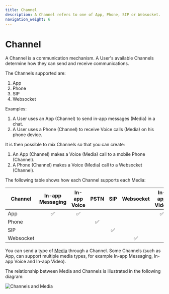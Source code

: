 ```yaml
---
title: Channel
description: A Channel refers to one of App, Phone, SIP or Websocket.
navigation_weight: 6
---
```


# Channel

A Channel is a communication mechanism. A User's available Channels determine how they can send and receive communications.

The Channels supported are:

1. App
2. Phone
3. SIP
4. Websocket

Examples:

1. A User uses an App (Channel) to send in-app messages (Media) in a chat.
2. A User uses a Phone (Channel) to receive Voice calls (Media) on his phone device.

It is then possible to mix Channels so that you can create:

1. An App (Channel) makes a Voice (Media) call to a mobile Phone (Channel).
2. A Phone (Channel) makes a Voice (Media) call to a Websocket (Channel).

The following table shows how each Channel supports each Media:

| Channel | In-app Messaging | In-app Voice | PSTN | SIP | Websocket | In-app Video |
| ----| :----: | :----: | :----: | :----: | :----: | :----: |
| App | ✅ | ✅ |   | | | ✅|
| Phone |  |  | ✅ | | | |
| SIP |  |  |  | ✅ |  | |
| Websocket |  |  |  | | ✅ | |

You can send a type of [Media](/conversation/concepts/media) through a Channel. Some Channels (such as App, can support multiple media types, for example In-app Messaging, In-app Voice and In-app Video). 

The relationship between Media and Channels is illustrated in the following diagram:

![Channels and Media](/images/conversation-api/channels-media.png)
